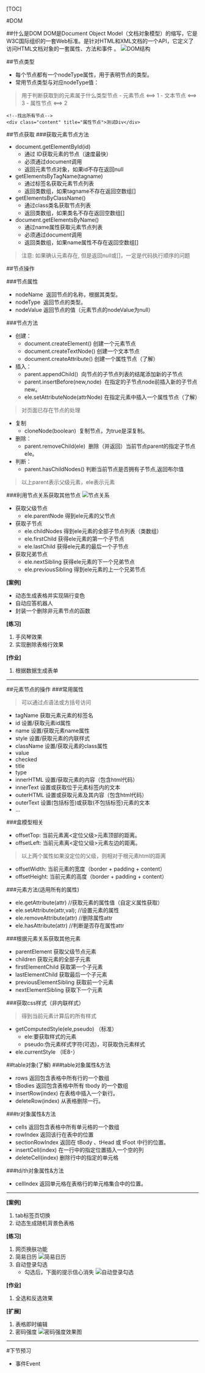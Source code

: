 [TOC]

#DOM

##什么是DOM
DOM是Document Object Model（文档对象模型）的缩写，它是W3C国际组织的一套Web标准。是针对HTML和XML文档的一个API，它定义了访问HTML文档对象的一套属性、方法和事件
。
![DOM结构](img/dom_tree.png "Dom结构")

##节点类型
* 每个节点都有一个nodeType属性，用于表明节点的类型。
* 常用节点类型与对应nodeType值：
>用于判断获取到的元素属于什么类型节点
    - 元素节点 <==> 1
    - 文本节点 <==> 3
    - 属性节点 <==> 2
```
<!--找出所有节点-->
<div class="content" title="属性节点">测试Div</div>
```


##节点获取
###获取元素节点方法
* document.getElementById(id)    
    - 通过 ID获取元素的节点（速度最快）
    - 必须通过document调用
    - 返回元素节点对象，如果id不存在返回null
* getElementsByTagName(tagname)       
    - 通过标签名获取元素节点列表
    - 返回类数组，如果tagname不存在返回空数组[]
* getElementsByClassName()     
    - 通过class类名获取节点列表
    - 返回类数组，如果类名不存在返回空数组[]
* document.getElementsByName()          
    - 通过name属性获取元素节点列表
    - 必须通过document调用
    - 返回类数组，如果name属性不存在返回空数组[]

>注意: 如果确认元素存在, 但是返回null或[]，一定是代码执行顺序的问题


##节点操作

###节点属性
* nodeName    返回节点的名称，根据其类型。
* nodeType    返回节点的类型。
* nodeValue   返回节点的值（元素节点的nodeValue为null）

###节点方法 
* 创建：
    - document.createElement()      创建一个元素节点
    - document.createTextNode()     创建一个文本节点
    - document.createAttribute()    创建一个属性节点（了解）
* 插入：
    - parent.appendChild()    向节点的子节点列表的结尾添加新的子节点
    - parent.insertBefore(new,node)   在指定的子节点node前插入新的子节点new。
    - ele.setAttributeNode(attrNode)  在指定元素中插入一个属性节点（了解）
>对页面已存在节点的处理
* 复制
    - cloneNode(boolean)      复制节点，为true是深复制。
* 删除：
    - parent.removeChild(ele)  删除（并返回）当前节点parent的指定子节点ele。
* 判断：
    - parent.hasChildNodes()  判断当前节点是否拥有子节点,返回布尔值

>以上parent表示父级元素，ele表示元素


###利用节点关系获取其他节点
![](./img/节点关系.png "节点关系")

* 获取父级节点
    * ele.parentNode    得到ele元素的父节点 
* 获取子节点
    - ele.childNodes    得到ele元素的全部子节点列表（类数组）
    - ele.firstChild        获得ele元素的第一个子节点
    - ele.lastChild     获得ele元素的最后一个子节点
* 获取兄弟节点
    - ele.nextSibling   获得ele元素的下一个兄弟节点
    - ele.previousSibling   得到ele元素的上一个兄弟节点


**[案例]**

* 动态生成表格并实现隔行变色
* 自动应答机器人
* 封装一个删除非元素节点的函数

**[练习]**

1. 手风琴效果
2. 实现删除表格行效果

**[作业]**

1. 根据数据生成表单

---

##元素节点的操作 
###常用属性
>可以通过点语法或方括号访问

- tagName      获取元素元素的标签名
- id           设置/获取元素id属性
- name         设置/获取元素name属性
- style        设置/获取元素的内联样式
- className    设置/获取元素的class属性
- value
- checked
- title
- type
- innerHTML    设置/获取元素的内容（包含html代码）
- innerText    设置或获取位于元素标签内的文本
- outerHTML    设置或获取元素及其内容（包含html代码）
- outerText    设置(包括标签)或获取(不包括标签)元素的文本
- ...

###盒模型相关
- offsetTop: 当前元素离<定位父级>元素顶部的距离。
- offsetLeft: 当前元素离<定位父级>元素左边的距离。
>以上两个属性如果没定位的父级，则相对于根元素html的距离
- offsetWidth: 当前元素的宽度（border + padding + content）
- offsetHeight: 当前元素的高度（border + padding + content）

###元素方法(适用所有的属性) 
- ele.getAttribute(attr) //获取元素的属性值（自定义属性获取）
- ele.setAttribute(attr,val); //设置元素的属性
- ele.removeAttribute(attr) //删除属性attr
- ele.hasAttribute(attr) //判断是否存在属性attr

###根据元素关系获取其他元素
* parentElement           获取父级节点元素
* children                获取元素的全部子元素
* firstElementChild       获取第一个子元素
* lastElementChild        获取最后一个子元素
* previousElementSibling  获取前一个元素
* nextElementSibling      获取下一个元素

###获取css样式（非内联样式）
>得到当前元素计算后的所有样式

- getComputedStyle(ele,pseudo) （标准）
    + ele:要获取样式的元素
    + pseudo:伪元素样式字符(可选)，可获取伪元素样式
- ele.currentStyle （IE8-）

##table对象(了解)
###table对象属性&方法
* rows    返回包含表格中所有行的一个数组
* tBodies 返回包含表格中所有 tbody 的一个数组
* insertRow(index)    在表格中插入一个新行。
* deleteRow(index)    从表格删除一行。

###tr对象属性&方法
* cells   返回包含表格中所有单元格的一个数组
* rowIndex            返回该行在表中的位置
* sectionRowIndex     返回在 tBody 、tHead 或 tFoot 中行的位置。
* insertCell(index)   在一行中的指定位置插入一个空的列
* deleteCell(index)   删除行中的指定的单元格

###td/th对象属性&方法
* cellIndex   返回单元格在表格行的单元格集合中的位置。


---

**[案例]**

1. tab标签页切换
2. 动态生成随机背景色表格

**[练习]**

1. 网页换肤功能
2. 简易日历
![简易日历](img/date.png "简易日历")
3. 自动登录勾选
    * 勾选后，下面的提示信心消失
![自动登录勾选](img/gx.png "自动登录勾选")

**[作业]**

1. 全选和反选效果

**[扩展]**

1. 表格即时编辑
2. 密码强度
![密码强度效果图](img/psw.png "密码强度效果图")

---
#下节预习
* 事件Event
